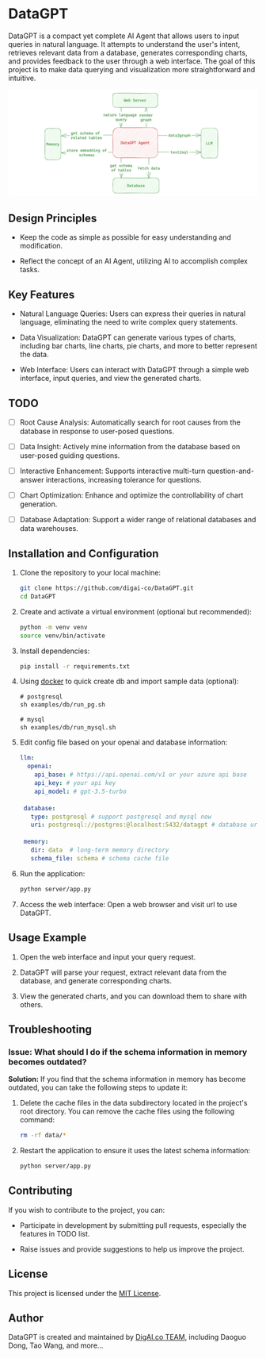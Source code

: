 # DataGPT

DataGPT is a compact yet complete AI Agent that allows users to input queries in natural language. It attempts to understand the user's intent, retrieves relevant data from a database, generates corresponding charts, and provides feedback to the user through a web interface. The goal of this project is to make data querying and visualization more straightforward and intuitive.

![Architecture](architecture.png)

## Design Principles

- Keep the code as simple as possible for easy understanding and modification.

- Reflect the concept of an AI Agent, utilizing AI to accomplish complex tasks.

## Key Features

- Natural Language Queries: Users can express their queries in natural language, eliminating the need to write complex query statements.

- Data Visualization: DataGPT can generate various types of charts, including bar charts, line charts, pie charts, and more to better represent the data.

- Web Interface: Users can interact with DataGPT through a simple web interface, input queries, and view the generated charts.

## TODO

- [ ] Root Cause Analysis: Automatically search for root causes from the database in response to user-posed questions.

- [ ] Data Insight: Actively mine information from the database based on user-posed guiding questions.

- [ ] Interactive Enhancement: Supports interactive multi-turn question-and-answer interactions, increasing tolerance for questions.

- [ ] Chart Optimization: Enhance and optimize the controllability of chart generation.

- [ ] Database Adaptation: Support a wider range of relational databases and data warehouses.

## Installation and Configuration

1. Clone the repository to your local machine:

   ```bash
   git clone https://github.com/digai-co/DataGPT.git
   cd DataGPT
   ```

2. Create and activate a virtual environment (optional but recommended):

   ```bash
   python -m venv venv
   source venv/bin/activate
   ```

3. Install dependencies:

   ```bash
   pip install -r requirements.txt
   ```

4. Using [docker](https://docs.docker.com/engine/install/) to quick create db and import sample data (optional):
   ```
   # postgresql
   sh examples/db/run_pg.sh
   ```
   ```
   # mysql
   sh examples/db/run_mysql.sh
   ```

5. Edit config file based on your openai and database information:

   ```yaml
   llm:
     openai:
       api_base: # https://api.openai.com/v1 or your azure api base
       api_key: # your api key
       api_model: # gpt-3.5-turbo

    database:
      type: postgresql # support postgresql and mysql now
      uri: postgresql://postgres:@localhost:5432/datagpt # database uri

    memory:
      dir: data  # long-term memory directory
      schema_file: schema # schema cache file
   ```
6. Run the application:

   ```bash
   python server/app.py
   ```

7. Access the web interface: Open a web browser and visit url to use DataGPT.

## Usage Example

1. Open the web interface and input your query request.

2. DataGPT will parse your request, extract relevant data from the database, and generate corresponding charts.

3. View the generated charts, and you can download them to share with others.

## Troubleshooting

### Issue: What should I do if the schema information in memory becomes outdated?
**Solution:** If you find that the schema information in memory has become outdated, you can take the following steps to update it:

1. Delete the cache files in the data subdirectory located in the project's root directory. You can remove the cache files using the following command:
    ```bash
    rm -rf data/*
    ``````
2. Restart the application to ensure it uses the latest schema information:
    ```bash
    python server/app.py
    ```

## Contributing

If you wish to contribute to the project, you can:

- Participate in development by submitting pull requests, especially the features in TODO list.

- Raise issues and provide suggestions to help us improve the project.

## License

This project is licensed under the [MIT License](LICENSE.md).

## Author

DataGPT is created and maintained by [DigAI.co TEAM](https://digai.co), including Daoguo Dong, Tao Wang, and more...


